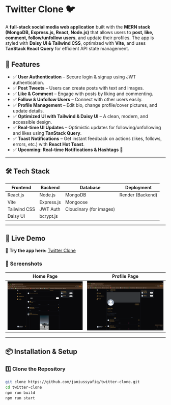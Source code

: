 # **Twitter Clone 🐦**  

A **full-stack social media web application** built with the **MERN stack (MongoDB, Express.js, React, Node.js)** that allows users to **post, like, comment, follow/unfollow users**, and update their profiles. The app is styled with **Daisy UI & Tailwind CSS**, optimized with **Vite**, and uses **TanStack React Query** for efficient API state management.

## 🌟 **Features**
- ✅ **User Authentication** – Secure login & signup using JWT authentication.  
- ✅ **Post Tweets** – Users can create posts with text and images.  
- ✅ **Like & Comment** – Engage with posts by liking and commenting.  
- ✅ **Follow & Unfollow Users** – Connect with other users easily.  
- ✅ **Profile Management** – Edit bio, change profile/cover pictures, and update details.  
- ✅ **Optimized UI with Tailwind & Daisy UI** – A clean, modern, and accessible design.  
- ✅ **Real-time UI Updates** – Optimistic updates for following/unfollowing and likes using **TanStack Query**.  
- ✅ **Toast Notifications** – Get instant feedback on actions (likes, follows, errors, etc.) with **React Hot Toast**.  
- ✅ **Upcoming: Real-time Notifications & Hashtags** 🚀  

---

## 🛠 **Tech Stack**
| Frontend  | Backend  | Database | Deployment |
|-----------|---------|----------|------------|
| React.js  | Node.js  | MongoDB  | Render (Backend) |
| Vite  | Express.js  | Mongoose  | |
| Tailwind CSS  | JWT Auth  | Cloudinary (for images)  | |
| Daisy UI  | bcrypt.js  | | |

---

## 🚀 **Live Demo**
🔗 **Try the app here:** [Twitter Clone](https://twitter-clone-xp1v.onrender.com/)  

### 📸 **Screenshots**
| Home Page | Profile Page |
|-----------|-------------|
| ![Home Page](./pic/homepage.png) | ![Profile Page](./pic/profile-page.png) |

---

## 📦 **Installation & Setup**
### **1️⃣ Clone the Repository**
```sh
git clone https://github.com/janiussyafiq/twitter-clone.git
cd twitter-clone
npm run build
npm run start
